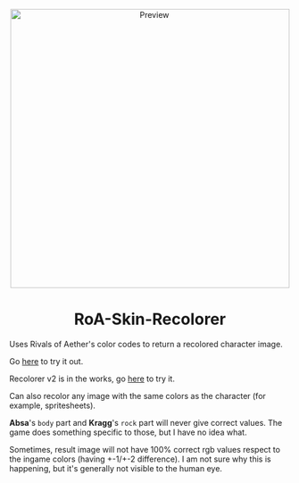 <p align="center">

  <img width="500" src="https://cdn.discordapp.com/attachments/574303886869790730/785638990903509022/unknown.png" alt="Preview">

</p>

<h1 align="center">RoA-Skin-Recolorer</h1>


Uses Rivals of Aether's color codes to return a recolored character image.

Go [here](https://readek.github.io/RoA-Skin-Recolorer/) to try it out.

Recolorer v2 is in the works, go [here](https://readek.github.io/RoA-Skin-Recolorer/v2/) to try it.

Can also recolor any image with the same colors as the character (for example, spritesheets).

**Absa**'s `body` part and **Kragg**'s `rock` part will never give correct values. The game does something specific to those, but I have no idea what.

<!-- **Absa**'s `body` part and **Kragg**'s `rock` part have an ingame blend value of 120% and 110%, meaning that the default render you can see before the first recolor won't have the same colors as the original image. -->

Sometimes, result image will not have 100% correct rgb values respect to the ingame colors (having +-1/+-2 difference). I am not sure why this is happening, but it's generally not visible to the human eye.
